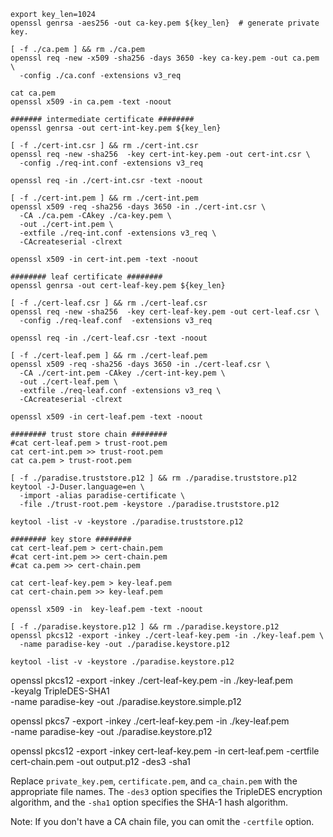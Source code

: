
```shell
export key_len=1024
openssl genrsa -aes256 -out ca-key.pem ${key_len}  # generate private key.

[ -f ./ca.pem ] && rm ./ca.pem
openssl req -new -x509 -sha256 -days 3650 -key ca-key.pem -out ca.pem \
  -config ./ca.conf -extensions v3_req 
  
cat ca.pem 
openssl x509 -in ca.pem -text -noout

####### intermediate certificate ########
openssl genrsa -out cert-int-key.pem ${key_len} 

[ -f ./cert-int.csr ] && rm ./cert-int.csr
openssl req -new -sha256  -key cert-int-key.pem -out cert-int.csr \
  -config ./req-int.conf -extensions v3_req 
  
openssl req -in ./cert-int.csr -text -noout

[ -f ./cert-int.pem ] && rm ./cert-int.pem
openssl x509 -req -sha256 -days 3650 -in ./cert-int.csr \
  -CA ./ca.pem -CAkey ./ca-key.pem \
  -out ./cert-int.pem \
  -extfile ./req-int.conf -extensions v3_req \
  -CAcreateserial -clrext

openssl x509 -in cert-int.pem -text -noout

######## leaf certificate ########
openssl genrsa -out cert-leaf-key.pem ${key_len} 

[ -f ./cert-leaf.csr ] && rm ./cert-leaf.csr
openssl req -new -sha256  -key cert-leaf-key.pem -out cert-leaf.csr \
  -config ./req-leaf.conf  -extensions v3_req 
  
openssl req -in ./cert-leaf.csr -text -noout

[ -f ./cert-leaf.pem ] && rm ./cert-leaf.pem
openssl x509 -req -sha256 -days 3650 -in ./cert-leaf.csr \
  -CA ./cert-int.pem -CAkey ./cert-int-key.pem \
  -out ./cert-leaf.pem \
  -extfile ./req-leaf.conf -extensions v3_req \
  -CAcreateserial -clrext 

openssl x509 -in cert-leaf.pem -text -noout

######## trust store chain ########
#cat cert-leaf.pem > trust-root.pem
cat cert-int.pem >> trust-root.pem
cat ca.pem > trust-root.pem

[ -f ./paradise.truststore.p12 ] && rm ./paradise.truststore.p12
keytool -J-Duser.language=en \
  -import -alias paradise-certificate \
  -file ./trust-root.pem -keystore ./paradise.truststore.p12

keytool -list -v -keystore ./paradise.truststore.p12 

######## key store ########
cat cert-leaf.pem > cert-chain.pem
#cat cert-int.pem >> cert-chain.pem
#cat ca.pem >> cert-chain.pem

cat cert-leaf-key.pem > key-leaf.pem
cat cert-chain.pem >> key-leaf.pem

openssl x509 -in  key-leaf.pem -text -noout

[ -f ./paradise.keystore.p12 ] && rm ./paradise.keystore.p12 
openssl pkcs12 -export -inkey ./cert-leaf-key.pem -in ./key-leaf.pem \
  -name paradise-key -out ./paradise.keystore.p12

keytool -list -v -keystore ./paradise.keystore.p12 

```


openssl pkcs12 -export -inkey ./cert-leaf-key.pem -in ./key-leaf.pem \
  -keyalg TripleDES-SHA1 \
  -name paradise-key -out ./paradise.keystore.simple.p12


openssl pkcs7 -export -inkey ./cert-leaf-key.pem -in ./key-leaf.pem \
-name paradise-key -out ./paradise.keystore.p12

openssl pkcs12 -export -inkey cert-leaf-key.pem -in cert-leaf.pem -certfile cert-chain.pem -out output.p12 -des3 -sha1

Replace `private_key.pem`, `certificate.pem`, and `ca_chain.pem` with the appropriate file names. The `-des3` option specifies the TripleDES encryption algorithm, and the `-sha1` option specifies the SHA-1 hash algorithm.

Note: If you don't have a CA chain file, you can omit the `-certfile` option.